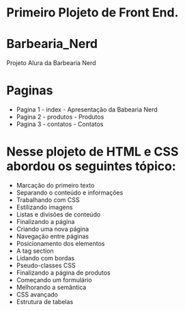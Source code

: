 # Primeiro Plojeto de Front End.

# Barbearia_Nerd
<p>Projeto Alura da Barbearia Nerd</p>

# Paginas

<ul>
  <li>Pagina 1 - index - Apresentação da Babearia Nerd</li>
  <li>Pagina 2 - produtos - Produtos</li>
  <li>Pagina 3 - contatos - Contatos</li>
</ul>

# Nesse plojeto de HTML e CSS abordou os seguintes tópico:

 <ul>
  <li>Marcação do primeiro texto</li>
  <li>Separando o conteúdo e informações</li>
  <li>Trabalhando com CSS</li>
  <li>Estilizando imagens</li>
  <li>Listas e divisões de conteúdo</li>
  <li>Finalizando a página</li>
  <li>Criando uma nova página</li>
  <li>Navegação entre páginas</li>
  <li>Posicionamento dos elementos</li>
  <li>A tag section</li>
  <li>Lidando com bordas</li>
  <li>Pseudo-classes CSS</li>
  <li>Finalizando a página de produtos</li>
  <li>Começando um formulário</li>
  <li<Tipos de campos diferentes</li>
  <li>Melhorando a semântica</li>
  <li>CSS avançado</li>
  <li>Estrutura de tabelas</li>
 </ul>

